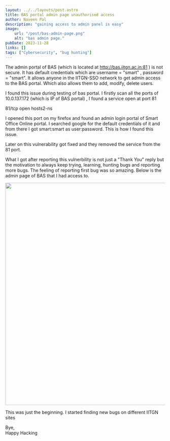 ```yaml
---
layout: ../../layouts/post.astro
title: BAS portal admin page unauthorised access
author: Naveen Pal
description: "gaining access to admin panel is easy"
image:
    url: "/post/bas-admin-page.png"
    alt: "bas admin page."
pubDate: 2023-11-28
links: []
tags: ["Cybersecurity", "bug hunting"]
---
```


<!-- I have hacked the admin page of BAS portal
here are some information -->

The admin portal of BAS (which is located at http://bas.iitgn.ac.in:81 ) is not secure. It has default credentials which are username = "smart" , password = "smart". It allows anyone in the IITGN-SSO network to get admin access to the BAS portal. Which also allows them to add, modify, delete users.

I found this issue during testing of bas portal. I firstly scan all the ports of 10.0.137.172 (which is IP of BAS portal) , I found a service open at port 81

81/tcp   open  hosts2-ns

I opened this port on my firefox and found an admin login portal of Smart Office Online portal. I searched google for the default credentials of it and from there I got smart:smart as user:password. This is how I found this issue.

Later on this vulnerability got fixed and they removed the service from the 81 port.

What I got after reporting this vulnerbility is not just a "Thank You" reply but the motivation to always keep trying, learning, hunting bugs and reporting more bugs. The feeling of reporting first bug was so amazing.
Below is the admin page of BAS that I had access to.

<img src="/post/bas-admin-page.png" width="700"/>

This was just the beginning. I started finding new bugs on different IITGN sites

Bye,<br>
Happy Hacking